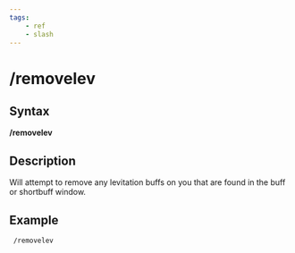 ```yaml
---
tags:
    - ref
    - slash
---
```

# /removelev

## Syntax

**/removelev**

## Description

Will attempt to remove any levitation buffs on you that are found in the buff or shortbuff window.

## Example

```text
 /removelev
```

